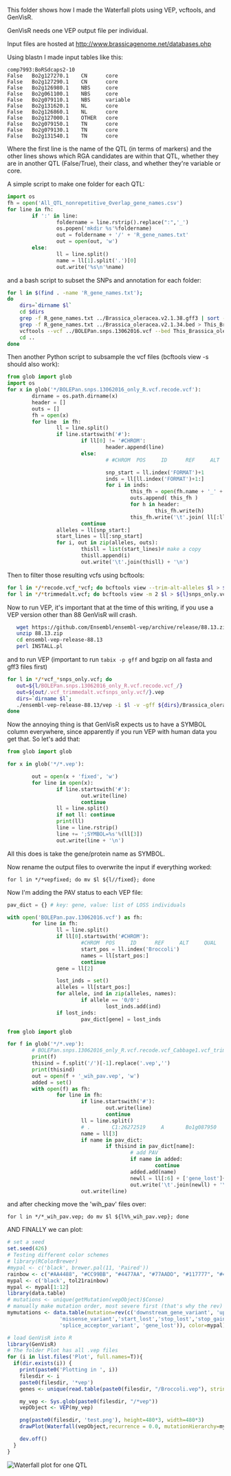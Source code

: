 
This folder shows how I made the Waterfall plots using VEP, vcftools, and GenVisR.

GenVisR needs one VEP output file per individual.

Input files are hosted at http://www.brassicagenome.net/databases.php

Using blastn I made input tables like this:

```
comp7993:BoRSdcaps2-10
False   Bo2g127270.1    CN      core
False   Bo2g127290.1    CN      core
False   Bo2g126980.1    NBS     core
False   Bo2g061100.1    NBS     core
False   Bo2g079110.1    NBS     variable
False   Bo2g131620.1    NL      core
False   Bo2g126860.1    NL      core
False   Bo2g127000.1    OTHER   core
False   Bo2g079150.1    TN      core
False   Bo2g079130.1    TN      core
False   Bo2g131540.1    TN      core
````

Where the first line is the name of the QTL (in terms of markers) and the other lines shows which RGA candidates are within that QTL, whether they are in another QTL (False/True), their class, and whether they're variable or core.

A simple script to make one folder for each QTL:

```python
import os
fh = open('All_QTL_nonrepetitive_Overlap_gene_names.csv')
for line in fh:
        if ':' in line:
                foldername = line.rstrip().replace(":",'_')
                os.popen('mkdir %s'%foldername)
                out = foldername + '/' + 'R_gene_names.txt'
                out = open(out, 'w')
        else:
                ll = line.split()
                name = ll[1].split('.')[0]
                out.write('%s\n'%name)
```

and a bash script to subset the SNPs and annotation for each folder:

```bash
for l in $(find . -name 'R_gene_names.txt');
do
    dirs=`dirname $l`
    cd $dirs
    grep -f R_gene_names.txt ../Brassica_oleracea.v2.1.38.gff3 | sort -k1,1 -k4,4n -k5,5n -t$'\t' | bgzip -c  > Brassica_oleracea.v2.1.38_QTLs_sorted.gff3.gz
    grep -f R_gene_names.txt ../Brassica_oleracea.v2.1.34.bed > This_Brassica_oleracea.v2.1.34.bed
    vcftools --vcf ../BOLEPan.snps.13062016.vcf --bed This_Brassica_oleracea.v2.1.34.bed --out BOLEPan.snps.13062016_only_R.vcf --recode --keep-INFO-all
    cd ..
done
```

Then another Python script to subsample the vcf files (bcftools view -s should also work):

```python
from glob import glob
import os
for x in glob('*/BOLEPan.snps.13062016_only_R.vcf.recode.vcf'):
        dirname = os.path.dirname(x)
        header = []
        outs = []
        fh = open(x)
        for line  in fh:
                ll = line.split()
                if line.startswith('#'):
                        if ll[0] != '#CHROM':
                                header.append(line)
                        else:
                                # #CHROM  POS     ID      REF     ALT     QUAL    FILTER  INFO    FORMAT  Broccoli        Brussels        Cabbage1        Cabbage2        Cauliflower1    Cauliflower2    Kale    Kohlrabi        Macrocarpa      TO1000

                                snp_start = ll.index('FORMAT')+1
                                inds = ll[ll.index('FORMAT')+1:]
                                for i in inds:
                                        this_fh = open(fh.name + '_' + i + '.vcf', 'w')
                                        outs.append( this_fh )
                                        for h in header:
                                                this_fh.write(h)
                                        this_fh.write('\t'.join( ll[:ll.index('FORMAT')+1] + [i]) + '\n')
                        continue
                alleles = ll[snp_start:]
                start_lines = ll[:snp_start]
                for i, out in zip(alleles, outs):
                        thisll = list(start_lines)# make a copy
                        thisll.append(i)
                        out.write('\t'.join(thisll) + '\n')
```

Then to filter those resulting vcfs using bcftools:

```bash
for l in */*recode.vcf_*vcf; do bcftools view --trim-alt-alleles $l > ${l}_trimmedalt.vcf; done
for l in */*trimmedalt.vcf; do bcftools view -m 2 $l > ${l}snps_only.vcf; done
```

Now to run VEP, it's important that at the time of this writing, if you use a VEP version other than 88 GenVisR will crash.

```bash
   wget https://github.com/Ensembl/ensembl-vep/archive/release/88.13.zip
   unzip 88.13.zip
   cd ensembl-vep-release-88.13
   perl INSTALL.pl
```

and to run VEP (important to run `tabix -p gff` and bgzip on all fasta and gff3 files first)

```bash
for l in */*vcf_*snps_only.vcf; do
   out=${l/BOLEPan.snps.13062016_only_R.vcf.recode.vcf_/}
   out=${out/.vcf_trimmedalt.vcfsnps_only.vcf/}.vep
   dirs=`dirname $l`;
   ./ensembl-vep-release-88.13/vep -i $l -v -gff ${dirs}/Brassica_oleracea.v2.1.38_QTLs_sorted.gff3.gz -fasta Brassica_oleracea.v2.1.dna.toplevel.fa.gz -species boleracea --output_file ${out} --fork 8 --force_overwrite --no_intergenic
done
```

Now the annoying thing is that GenVisR expects us to have a SYMBOL column everywhere, since apparently if you run VEP with human data you get that. So let's add that:

```python
from glob import glob

for x in glob('*/*.vep'):

        out = open(x + 'fixed', 'w')
        for line in open(x):
                if line.startswith('#'):
                        out.write(line)
                        continue
                ll = line.split()
                if not ll: continue
                print(ll)
                line = line.rstrip()
                line += ';SYMBOL=%s'%(ll[3])
                out.write(line + '\n')
```

All this does is take the gene/protein name as SYMBOL.

Now rename the output files to overwrite the input if everything worked:

    for l in */*vepfixed; do mv $l ${l//fixed}; done

Now I'm adding the PAV status to each VEP file:

```python
pav_dict = {} # key: gene, value: list of LOSS individuals

with open('BOLEPan.pav.13062016.vcf') as fh:
        for line in fh:
                ll = line.split()
                if ll[0].startswith('#CHROM'):
                        #CHROM  POS     ID      REF     ALT     QUAL    FILTER  INFO    FORMAT  Broccoli        Brussels        Cabbage1        Cabbage2        Cauliflower1    Cauliflower2    Kale    Kohohlrabi      TO1000  Macrocarpa
                        start_pos = ll.index('Broccoli')
                        names = ll[start_pos:]
                        continue
                gene = ll[2]

                lost_inds = set()
                alleles = ll[start_pos:]
                for allele, ind in zip(alleles, names):
                        if allele == '0/0':
                                lost_inds.add(ind)
                if lost_inds:
                        pav_dict[gene] = lost_inds

from glob import glob

for f in glob('*/*.vep'):
        # BOLEPan.snps.13062016_only_R.vcf.recode.vcf_Cabbage1.vcf_trimmedalt.vcfsnps_only.vcf_variant_effect_outputfixed
        print(f)
        thisind = f.split('/')[-1].replace('.vep','')
        print(thisind)
        out = open(f + '_wih_pav.vep', 'w')
        added = set()
        with open(f) as fh:
                for line in fh:
                        if line.startswith('#'):
                                out.write(line)
                                continue
                        ll = line.split()
                        # .       C1:26272519     A       Bo1g087950      Bo1g087950.1    Transcript      intron_variant  -       -       -       -       -       -       IMPACT=MODIFIER;STRAND=1;SOURCE=Brassica_oleracea.v2.1.38_QTLs_sorted.gff3.gz;SYMBOL=Bo1g087950
                        name = ll[3]
                        if name in pav_dict:
                                if thisind in pav_dict[name]:
                                        # add PAV
                                        if name in added:
                                                continue
                                        added.add(name)
                                        newll = ll[:6] + ['gene_lost']+ll[7:]
                                        out.write('\t'.join(newll) + '\n')
                        out.write(line)
```

and after checking move the 'wih_pav' files over:

    for l in */*_wih_pav.vep; do mv $l ${l%%_wih_pav.vep}; done


AND FINALLY we can plot:

```R
# set a seed
set.seed(426)
# Testing different color schemes
# library(RColorBrewer)
#mypal <- c('black', brewer.pal(11, 'Paired'))
rainbow <- c("#AA4488", "#CC99BB", "#4477AA", "#77AADD", "#117777", "#44AAAA", "#77CCCC", "#117744", "#44AA77", "#88CCAA", "#777711", "#AAAA44", "#DDDD77", "#774411", "#AA7744", "#DDAA77", "#771122", "#AA4455", "#DD7788")
mypal <- c('black', tol21rainbow)
mypal <- mypal[1:12]
library(data.table)
# mutations <- unique(getMutation(vepObject)$Conse)
# manually make mutation order, most severe first (that's why the rev)
mymutations <- data.table(mutation=rev(c('downstream_gene_variant', 'upstream_gene_variant', 'intron_variant', 'synonymous_variant', 'splice_region_variant',
                 'missense_variant','start_lost','stop_lost','stop_gained','splice_donor_variant',
                 'splice_acceptor_variant', 'gene_lost')), color=mypal)

# load GenVisR into R
library(GenVisR)
# The folder Plot has all .vep files
for (i in list.files('Plot', full.names=T)){
  if(dir.exists(i)) {
    print(paste0('Plotting in ', i))
    filesdir <- i
    paste0(filesdir, '*vep')
    genes <- unique(read.table(paste0(filesdir, "/Broccoli.vep"), stringsAsFactors=FALSE)$V4)

    my_vep <- Sys.glob(paste0(filesdir, "/*vep"))
    vepObject <- VEP(my_vep)

    png(paste0(filesdir, 'test.png'), height=480*3, width=480*3)
    drawPlot(Waterfall(vepObject,recurrence = 0.0, mutationHierarchy=mymutations, geneOrder=genes))

    dev.off()
  }
}
```

![Waterfall plot for one QTL](SWUC177_BoGMS1032test.png)
